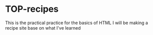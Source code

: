 # TOP-recipes
This is the practical practice for the basics of HTML
I will be making a recipe site base on what I've learned